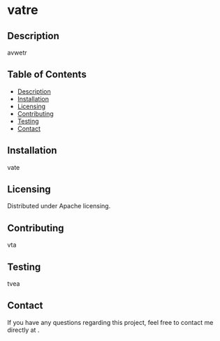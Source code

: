 
  
  # vatre

  ## Description

  avwetr

  ## Table of Contents
  - [Description](#description)
  - [Installation](#installation)
  - [Licensing](#license)
  - [Contributing](#contribute)
  - [Testing](#tests)
  - [Contact](#contact)

  ## Installation
  vate

  ## Licensing
  Distributed under Apache licensing. 

  ## Contributing
  vta

  ## Testing
  tvea

  ## Contact
  If you have any questions regarding this project, feel free to contact me directly at .
